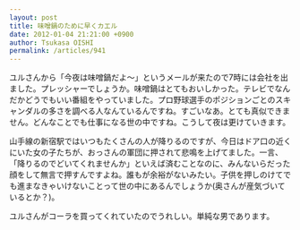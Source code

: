 ```yaml
---
layout: post
title: 味噌鍋のために早くカエル
date: 2012-01-04 21:21:00 +0900
author: Tsukasa OISHI
permalink: /articles/941
---
```



ユルさんから「今夜は味噌鍋だよ～」というメールが来たので7時には会社を出ました。プレッシャーでしょうか。味噌鍋はとてもおいしかった。テレビでなんだかどうでもいい番組をやっていました。プロ野球選手のポジションごとのスキャンダルの多さを調べる人なんているんですね。すごいなあ。とても真似できません。どんなことでも仕事になる世の中ですね。こうして夜は更けていきます。  

山手線の新宿駅ではいつもたくさんの人が降りるのですが、今日はドア口の近くにいた女の子たちが、おっさんの軍団に押されて悲鳴を上げてました。一言、「降りるのでどいてくれませんか」といえば済むことなのに、みんないらだった顔をして無言で押すんですよね。誰もが余裕がないみたい。子供を押しのけてでも進まなきゃいけないことって世の中にあるんでしょうか(奥さんが産気づいているとか？)。  

ユルさんがコーラを買ってくれていたのでうれしい。単純な男であります。  

